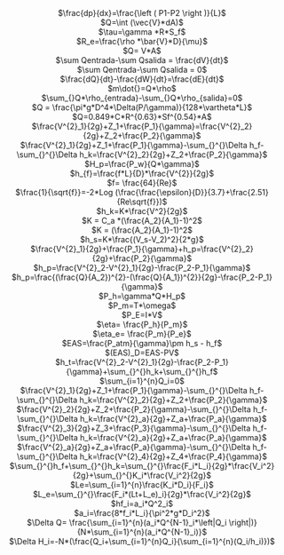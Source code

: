 <div align="center"> 
$\frac{dp}{dx}=\frac{\left ( P1-P2 \right )}{L}$ 
</div>

<div align="center"> 
$Q=\int (\vec{V}*dA)$
</div>

<div align="center"> 
$\tau=\gamma *R*S_f$
</div>

<div align="center"> 
$R_e=\frac{\rho *\bar{V}*D}{\mu}$
</div>

<div align="center"> 
$Q= V*A$
</div>

<div align="center"> 
$\sum Qentrada-\sum Qsalida = \frac{dV}{dt}$
</div>

<div align="center"> 
$\sum Qentrada-\sum Qsalida = 0$
</div>

<div align="center"> 
$\frac{dQ}{dt}-\frac{dW}{dt}=\frac{dE}{dt}$

</div>

<div align="center"> 
$m\dot{}=Q*\rho$
</div>

<div align="center"> 
$\sum_{}Q*\rho_{entrada}-\sum_{}Q*\rho_{salida}=0$
</div>

<div align="center"> 
$Q = \frac{\pi*g*D^4*\Delta(P/\gamma)}{128*\vartheta*L}$
</div>

<div align="center"> 
$Q=0.849*C*R^{0.63}*Sf^{0.54}*A$
</div>

<div align="center"> 
$\frac{V^{2}_1}{2g}+Z_1+\frac{P_1}{\gamma}=\frac{V^{2}_2}{2g}+Z_2+\frac{P_2}{\gamma}$
</div>

<div align="center"> 
$\frac{V^{2}_1}{2g}+Z_1+\frac{P_1}{\gamma}-\sum_{}^{}\Delta h_f-\sum_{}^{}\Delta h_k=\frac{V^{2}_2}{2g}+Z_2+\frac{P_2}{\gamma}$
</div>

<div align="center"> 
$H_p=\frac{P_w}{Q*\gamma}$
</div>

<div align="center"> 
$h_{f}=\frac{f*L}{D}*\frac{V^{2}}{2g}$
</div>

<div align="center"> 
$f= \frac{64}{Re}$
</div>

<div align="center"> 
$\frac{1}{\sqrt{f}}=-2*Log (\frac{\frac{\epsilon}{D}}{3.7}+\frac{2.51}{Re\sqrt{f}})$
</div>

<div align="center"> 
$h_k=K*\frac{V^2}{2g}$
</div> 

<div align="center"> 
$K = C_a *(\frac{A_2}{A_1}-1)^2$
</div>

<div align="center"> 
$K = (\frac{A_2}{A_1}-1)^2$
</div>

<div align="center"> 
$h_s=K*\frac{(V_s-V_2)^2}{2*g}$
</div>

<div align="center"> 
$\frac{V^{2}_1}{2g}+\frac{P_1}{\gamma}+h_p=\frac{V^{2}_2}{2g}+\frac{P_2}{\gamma}$
</div>

<div align="center"> 
$h_p=\frac{V^{2}_2-V^{2}_1}{2g}-\frac{P_2-P_1}{\gamma}$
</div>

<div align="center"> 
$h_p=\frac{(\frac{Q}{A_2})^{2}-(\frac{Q}{A_1})^{2}}{2g}-\frac{P_2-P_1}{\gamma}$
</div>

<div align="center"> 
$P_h=\gamma*Q*H_p$
</div>

<div align="center"> 
$P_m=T*\omega$
</div>

<div align="center"> 
$P_E=I*V$
</div>

<div align="center">
$\eta= \frac{P_h}{P_m}$
</div>

<div align="center">
$\eta_e= \frac{P_m}{P_e}$
</div>

<div align="center">
$EAS=\frac{P_atm}{\gamma}\pm h_s - h_f$
</div>

<div align="center">
$(EAS)_D=EAS-PV$
</div>

<div align="center"> 
$h_t=\frac{V^{2}_2-V^{2}_1}{2g}-\frac{P_2-P_1}{\gamma}+\sum_{}^{}h_k+\sum_{}^{}h_f$
</div>

<div align="center">
$\sum_{i=1}^{n}Q_i=0$
</div>

<div align="center"> 
$\frac{V^{2}_1}{2g}+Z_1+\frac{P_1}{\gamma}-\sum_{}^{}\Delta h_f-\sum_{}^{}\Delta h_k=\frac{V^{2}_2}{2g}+Z_2+\frac{P_2}{\gamma}$
</div>

<div align="center"> 
$\frac{V^{2}_2}{2g}+Z_2+\frac{P_2}{\gamma}-\sum_{}^{}\Delta h_f-\sum_{}^{}\Delta h_k=\frac{V^{2}_a}{2g}+Z_a+\frac{P_a}{\gamma}$
</div>

<div align="center"> 
$\frac{V^{2}_3}{2g}+Z_3+\frac{P_3}{\gamma}-\sum_{}^{}\Delta h_f-\sum_{}^{}\Delta h_k=\frac{V^{2}_a}{2g}+Z_a+\frac{P_a}{\gamma}$
</div>

<div align="center"> 
$\frac{V^{2}_a}{2g}+Z_a+\frac{P_a}{\gamma}-\sum_{}^{}\Delta h_f-\sum_{}^{}\Delta h_k=\frac{V^{2}_4}{2g}+Z_4+\frac{P_4}{\gamma}$
</div>

<div align="center"> 
$\sum_{}^{}h_f+\sum_{}^{}h_k=\sum_{}^{}\frac{F_i*L_i}{2g}*\frac{V_i^2}{2g}+\sum_{}^{}K_i*\frac{V_i^2}{2g}$
</div>

<div align="center"> 
$Le=\sum_{i=1}^{n}\frac{K_i*D_i}{F_i}$
</div>

<div align="center"> 
$L_e=\sum_{}^{}\frac{F_i*(Lt+L_e)_i}{2g}*\frac{V_i^2}{2g}$
</div>

<div align="center"> 
$hf_i=a_i*Q^2_i$
</div>

<div align="center"> 
$a_i=\frac{8*f_i*L_i}{\pi^2*g*D_i^2}$
</div>

<div align="center"> 
$\Delta Q= \frac{\sum_{i=1}^{n}(a_i*Q^{N-1}_i*\left|Q_i \right|)}{N*\sum_{i=1}^{n}(a_i*Q^{N-1}_i)}$
</div>

<div align="center"> 
$\Delta H_i=-N*(\frac{Q_i+\sum_{i=1}^{n}Q_i}{\sum_{i=1}^{n}(Q_i/h_i)})$
</div>
